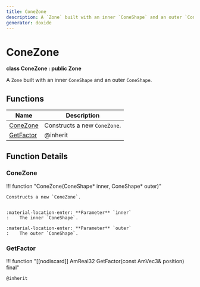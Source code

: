 ```yaml
---
title: ConeZone
description: A `Zone` built with an inner `ConeShape` and an outer `ConeShape`.
generator: doxide
---
```



# ConeZone

**class  ConeZone : public Zone**


A `Zone` built with an inner `ConeShape` and an outer `ConeShape`.


    


## Functions

| Name | Description |
| ---- | ----------- |
| [ConeZone](#ConeZone) | Constructs a new `ConeZone`. |
| [GetFactor](#GetFactor) |  @inherit  |

## Function Details

### ConeZone<a name="ConeZone"></a>
!!! function "ConeZone(ConeShape&#42; inner, ConeShape&#42; outer)"

    
    Constructs a new `ConeZone`.
    
    
    :material-location-enter: **Parameter** `inner`
    :    The inner `ConeShape`.
        
    :material-location-enter: **Parameter** `outer`
    :    The outer `ConeShape`.
                
    

### GetFactor<a name="GetFactor"></a>
!!! function "[[nodiscard]] AmReal32 GetFactor(const AmVec3&amp; position) final"

    
    @inherit
            
    

